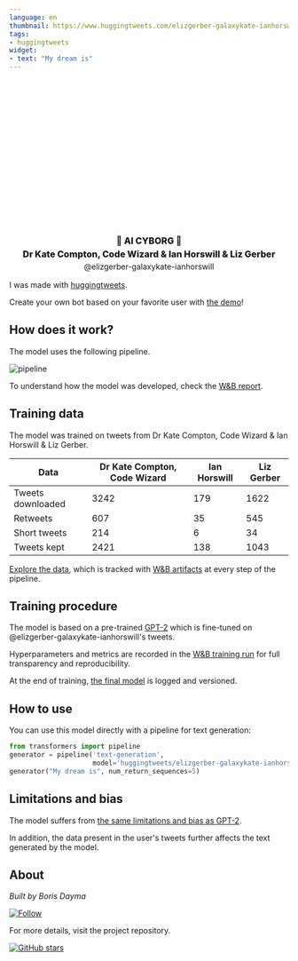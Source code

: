 ```yaml
---
language: en
thumbnail: https://www.huggingtweets.com/elizgerber-galaxykate-ianhorswill/1632783257334/predictions.png
tags:
- huggingtweets
widget:
- text: "My dream is"
---
```


<div class="inline-flex flex-col" style="line-height: 1.5;">
    <div class="flex">
        <div
			style="display:inherit; margin-left: 4px; margin-right: 4px; width: 92px; height:92px; border-radius: 50%; background-size: cover; background-image: url(&#39;https://pbs.twimg.com/profile_images/1371914197555105794/OKpRjt66_400x400.jpg&#39;)">
        </div>
        <div
            style="display:inherit; margin-left: 4px; margin-right: 4px; width: 92px; height:92px; border-radius: 50%; background-size: cover; background-image: url(&#39;https://pbs.twimg.com/profile_images/1790733507/me-cc_400x400.jpg&#39;)">
        </div>
        <div
            style="display:inherit; margin-left: 4px; margin-right: 4px; width: 92px; height:92px; border-radius: 50%; background-size: cover; background-image: url(&#39;https://pbs.twimg.com/profile_images/2828021100/bfce2ad653f8d49d2ebf984b620df18b_400x400.jpeg&#39;)">
        </div>
    </div>
    <div style="text-align: center; margin-top: 3px; font-size: 16px; font-weight: 800">🤖 AI CYBORG 🤖</div>
    <div style="text-align: center; font-size: 16px; font-weight: 800">Dr Kate Compton, Code Wizard & Ian Horswill & Liz Gerber</div>
    <div style="text-align: center; font-size: 14px;">@elizgerber-galaxykate-ianhorswill</div>
</div>

I was made with [huggingtweets](https://github.com/borisdayma/huggingtweets).

Create your own bot based on your favorite user with [the demo](https://colab.research.google.com/github/borisdayma/huggingtweets/blob/master/huggingtweets-demo.ipynb)!

## How does it work?

The model uses the following pipeline.

![pipeline](https://github.com/borisdayma/huggingtweets/blob/master/img/pipeline.png?raw=true)

To understand how the model was developed, check the [W&B report](https://wandb.ai/wandb/huggingtweets/reports/HuggingTweets-Train-a-Model-to-Generate-Tweets--VmlldzoxMTY5MjI).

## Training data

The model was trained on tweets from Dr Kate Compton, Code Wizard & Ian Horswill & Liz Gerber.

| Data | Dr Kate Compton, Code Wizard | Ian Horswill | Liz Gerber |
| --- | --- | --- | --- |
| Tweets downloaded | 3242 | 179 | 1622 |
| Retweets | 607 | 35 | 545 |
| Short tweets | 214 | 6 | 34 |
| Tweets kept | 2421 | 138 | 1043 |

[Explore the data](https://wandb.ai/wandb/huggingtweets/runs/1dyol8xs/artifacts), which is tracked with [W&B artifacts](https://docs.wandb.com/artifacts) at every step of the pipeline.

## Training procedure

The model is based on a pre-trained [GPT-2](https://huggingface.co/gpt2) which is fine-tuned on @elizgerber-galaxykate-ianhorswill's tweets.

Hyperparameters and metrics are recorded in the [W&B training run](https://wandb.ai/wandb/huggingtweets/runs/37pdtbyk) for full transparency and reproducibility.

At the end of training, [the final model](https://wandb.ai/wandb/huggingtweets/runs/37pdtbyk/artifacts) is logged and versioned.

## How to use

You can use this model directly with a pipeline for text generation:

```python
from transformers import pipeline
generator = pipeline('text-generation',
                     model='huggingtweets/elizgerber-galaxykate-ianhorswill')
generator("My dream is", num_return_sequences=5)
```

## Limitations and bias

The model suffers from [the same limitations and bias as GPT-2](https://huggingface.co/gpt2#limitations-and-bias).

In addition, the data present in the user's tweets further affects the text generated by the model.

## About

*Built by Boris Dayma*

[![Follow](https://img.shields.io/twitter/follow/borisdayma?style=social)](https://twitter.com/intent/follow?screen_name=borisdayma)

For more details, visit the project repository.

[![GitHub stars](https://img.shields.io/github/stars/borisdayma/huggingtweets?style=social)](https://github.com/borisdayma/huggingtweets)
